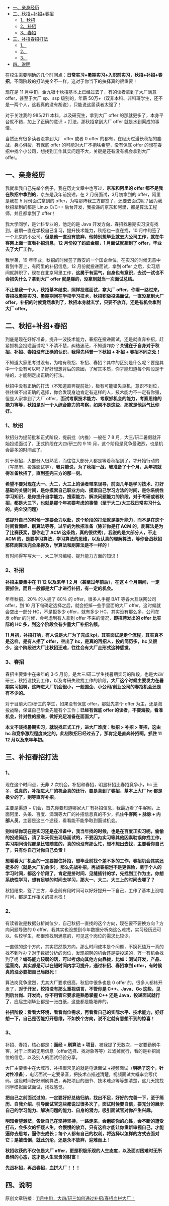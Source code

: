 - [一、亲身经历](#一亲身经历)
- [二、秋招+补招+春招](#二秋招补招春招)
  - [1、秋招](#1秋招)
  - [2、补招](#2补招)
  - [3、春招](#3春招)
- [三、补招春招打法](#三补招春招打法)
  - [1、](#1)
  - [2、](#2)
  - [3、](#3)
- [四、说明](#四说明)

在校生需要明确的几个时间点：**日常实习+暑期实习+入职前实习，秋招+补招+春招**，不同阶段的打法完全不一样，这对于你当下的抉择真的很重要！

现在是 11 月中旬，金九银十秋招基本上已经过去了，有的读者拿到了大厂满意 offer，甚至于大厂 sp、ssp 级别的，年薪 50万+（双非本科、非科班学生，还不是一两个人，这我真的没有胡说），只能说这届读者太强了！

对于关注我的 985/211 本科，以及研究生，拿到大厂 offer 的那就更多了，本身平台就不错，加上了正确的意识 + 打法，那秋招拿到大厂 offer 就是水到渠成的事情。

当然还有很多读者没拿到大厂 offer 或者 0 offer 的都有，在经历过漫长秋招的鏖战，身心俱疲，有保底 offer 的可能对大厂不抱啥希望，没有保底 offer 的想在春招中找个小公司，想找到工作其实问题不大，关键是还有没有机会拿到大厂 offer。

## 一、亲身经历

我就拿我自己先举个例子，我在历史文章中也写过，**京东和阿里的 offer 都不是我在秋招中拿到的**，京东是我年前投递，在 2 月份面试，3月初拿到的 offer，阿里是我在 5 月份面试拿到的 offer，为啥那阵我三方都签了，还要去面试呢？因为我秋招拿到的都是 Linux C/C++ 后台开发，我投递的京东和阿里，都是算法工程师，并且都拿到了 offer！

我大学同学，是计科专业的，他走的是 Java 开发方向，春招找暑期实习没有找到，暑期一直在学校自己复习，提升技术能力，秋招也一直在找，10 月中旬签了一个北京的小公司，**但是他一直没有放弃，他特别想毕业就去大公司工作，就在牛客网上面一直看补招消息，12 月份投了蚂蚁金服，1 月面试就拿到了 offer，毕业去了大厂工作。**

我学弟，19 年毕业，秋招的时候签了西安的一个国企单位，在实习的时候无意中看到牛客上，有阿里的补招信息，12 月份就投递面试，拿到 offer 之后，实习期间就辞职了，现在在北京阿里工作，**这属于有运气，自身也有意识，去试一试也不会损失什么？拿到大厂 offer 就是赚的，没拿到就当一次面试总结。**

**不止是我一个人，秋招基本结束，照样投递面试，拿大厂 offer，你看一路过来，春招找暑期实习、暑期期间在学校学习技术，秋招积极投递面试，一直没拿到大厂 offer，补招的时候竟然拿到了，秋招本身就玄学，只要不放弃，还是有机会拿到大厂 offer。**

## 二、秋招+补招+春招

到底是现在好好准备，提升一波技术能力，春招在投递面试，还是就直奔补招，赶紧抓机会投递面试呢？不清不楚，纠结迷茫，不知道咋办？**关键在于自身对于秋招、补招、春招没有正确的认识，我得先科普一下秋招 + 补招 + 春招不同之处！**

不知道大家思考过没有，为啥有秋招、补招、春招？其中的区别是什么呢？要是其中一个没有可以吗？好好想想背后的原因，了解其本质，你才能知道每个阶段是干啥的，才能制定出正确的打法。

秋招中没有正确的打法（不知道直奔提前批），极有可能错失良机，意识不到位，往往做不出正确的选择，你会发现身边肯定有这样的人，技术能力不一定有你强，但是人家拿到了大厂 offer，**面试考察技术能力、考察抓机会的能力，考察思维的能力等等，秋招是对一个人综合能力的考察，如果不是这些，那就是他运气比你好。**

### 1、秋招

秋招分为提前批和正式阶段，提前批（内推）一般在 7 8 月，大三/研二暑假就开始投递面试了，正式阶段在大四/研三的 9 10 月，这个阶段是竞争最激烈，也是机会最多的时间点了。

对于秋招，大部分人很熟悉，而往往大部分人都是等着秋招到了，才开始行动的（写简历、投递面试等），**我只能说，为了秋招一战，我准备了十个月，从年初就得准备秋招了，直到签完三方的那一刻。**

**希望不要对现在大一、大二，大三上的读者带来误导，前面几年是学习技术、打好基础的关键时间，是你摸索自己职业方向、摸索自己学习方法的时间，是你系统性学习知识，是你提升自学能力，搜索能力、解决问题能力的阶段，对于考研或者秋招，都是大三下，也就是那个年初要考虑的事情（至于大二/大三找日常实习什么的，完全没问题）**

**该提升自己的时候一定要全力以赴，这个阶段的打法就是提升能力，而不是在这个时间看面经、刷算法等等，过早的为秋招准备（除非你是打 ACM 的，刷算法是为了比赛获奖，那你走了 ACM 这条路，真的很优秀），我说的是大部分人，不走 ACM 的，是要学习算法，学习算法的思维，以及认真的理解算法，等你备战秋招那阵刷算法完全来得及，学算法和刷算法是不一样的！**

有时间得写写大一、大二学习编程、提升能力方面的知识！

### 2、补招

**补招主要集中在 11 12 以及来年 1 2 月（甚至过年前后），在这 4 个月期间，一定要抓住，而且一般都是大厂才进行补招，有一定的机会。**

年年秋招，20% 的人握了 80% 的 offer，很多人手握 BAT 等各大互联网公司 offer，到 10 月下旬确定选择之后，就会拒掉一些手里面的大厂 offer，这时候就会空出一部分 HC，不是拒多少 offer，就有多少 HC，其实没有那么多，公司在发 offer 的时候，会考虑到有人拿到 offer 不来的情况，**即招聘发出的 offer 比实际的 HC 多，到这个阶段会有少量大厂补招名额。**

**11 月初，补招打响，有人说是大厂为了完成 kpi，其实面试是走个流程，其实真不是这样，是有人拒了 offer，空出了 hc，是真的再招人，投的简历多，hc 又很少，这个阶段进大厂比秋招还难，往往会有大厂走形式这种感觉。**

### 3、春招

春招主要集中在来年的 3-5 月份，是大三/研二学生找暑期实习的阶段，也是大四/研三，秋招没找到工作，以及考研失败找工作的阶段，**大厂这个时候主要发力在暑期实习招聘，这阵进大厂机会很小，一般国企、小公司/创业公司的春招机会还是有不少的。**

对于目前大四/研三的学生，如果没有保底 offer，那就先拿个 offer 为主，还是海投战略，保证自己毕业先能有个工作；**已经有保底 offer 的读者，不要海投，看准机会，针对性的投递，做好充足准备在面面大厂。**

**本文不谈找暑期实习，就说找正式工作，进大厂难度：秋招 > 补招 > 春招，这由 hc 和竞争激烈程度决定的，此刻秋招已经过去了，那肯定是直奔补招啊，抓住 11 12 月以及来年年初。**

## 三、补招春招打法

### 1、

现在这个时间点，无非 2 次机会，补招和春招，明显补招比春招竞争小，hc 还多，**说真的，补招进大厂的机会真的还行，要是真到了春招，基本上大厂 hc 都是极少的了，别等直奔补招。**

主要是渠道 + 机会，首先你要知道哪家大厂有补招信息，我最近看了牛客网，上面阿里、头条、百度、滴滴等大厂的补招信息真的不少，抓住**牛客网 + 脉脉 + 内部人员**，主要是这三个途径，看看能不能争取到面试机会。

**别纠结你现在是实习还是在准备中，我当年找的时候，也是在百度正实习呢，偷偷的投递简历，请了半天假去现场面试的，不要因为实习等其他因素耽误你找工作，实习期间请假都是比较随意的，真的也没有那么忙，想不想出去找，主要看你自己了，只有你自己对你自己负责！**

**想看看大厂机会的一定要抓住补招，想毕业前找个差不多的工作，春招机会其实还挺多的（就是大厂机会少），那么先战补招，再战春招岂不是更保险，至于个人的学习时间，都这个阶段了，肯定是挤时间、见缝插针的学，先找到工作为主，你想系统性学习，想有足够的时间去学习，那大一、大二、大三上的时间去哪了？**

秋招结束，签了三方，毕业前有段时间可以好好提升一下自己，工作了基本上没啥时间，都是工作相关的技术栈！

### 2、

有读者说是数据分析岗位少，自己秋招一直找的这个方向，现在要不要换方向？方向问题导致的 0 offer，我其实也没想到今年数据分析岗这么难找，实习经历还可以、名校学生，都很难找到满意的，可见这个岗位的需求比较少。

一直做的这个方向，其实贸然换方向，那么时间成本是个问题，不换死磕万一真的找不到咋办？对于数据分析的岗位，发现招聘的机会还是要投递的，万一有机会找到了呢？**编码能力较弱的话，可以考虑向其他方向靠拢，比如：测试开发，产品、运营岗，其实都是可以在短时间内学习提升，通过补招、春招拿到 offer，有时候真的没必要把自己局限死！**

算法岗竞争激烈，尤其大厂要求很高，秋招中很多也是 0 offer 的，很多人都转开发了，**对于开发，校招没有那么重视语言，不管你是 C++、Java、Go 这些，见到后台岗、开发岗，你不用管它要求是熟悉掌握 C++ 还是 Java，投递面试就行了**，应届生刚毕业都是一张白纸，这些都是能培养的。

**补招阶段：看看大环境，看看岗位需求，再看看自己的实际水平、技术能力，好好想一下，自己是否能打开思维，不如换个方向，说不定就有意想不到的惊喜！**

### 3、

补招、春招，核心都是：**面经 + 刷算法 + 项目**，被我提了无数次，一定要勤刷牛客，对于上面的无用信息（offer选择、找对象等等）过滤掉就行，看的是补招岗位的信息，以及别人的面试经验分享。

大厂主要集中在大城市，补招很常见的就是电话面试 +视频面试（**明确了这个，针对性准备**），电话面试一定要录音，把技术点描述清楚，视频面试大概率会写代码，这段时间好好刷刷算法，再把项目的细节、技术难点等等想清楚，这几天找找同学模拟面试面试，找找感觉。

**把自己之前面试过的，一定要好好总结归纳，找出不足，好好的完善一下，至于简历、自我介绍、引导面试官这些都说过很多次了，面试时候要自信，要充分的展示自己的学习能力、解决问题的能力、自身的潜力，吸引面试官对你产生兴趣。**

**明知希望渺茫，告诉自己在坚持坚持，一路走来，会磨砺你的心性，会不断的遭受打击，会多次的怀疑人生，会慢慢的放弃，只有这样才能让你重新审视自己，才能逼你去思考，逼你去成长；每个人都有自己的权利，将选择以怎样的方式去面对它；是被击倒，就此沉沦，还是永不放弃，迎难而上！**

**秋招收获的不仅仅是大厂 offer，更是积极乐观的人生态度，以及面对困难时无所畏惧的心态，这才是人生宝贵的财富！**

**先战补招，再战春招，血拼大厂！！！**

## 四、说明

原创文章链接：[11月中旬，大四/研三如何通过补招/春招血拼大厂！](https://mp.weixin.qq.com/s?__biz=MzU4MjQ3NzEyNA==&mid=2247484636&idx=1&sn=1247a0ce367d0c1072fa6bf5d0eed1eb&chksm=fdb6f0f7cac179e1e8e1cf4a676e17645b9d3e661f0f443ef9ffa385ed9db9bfbfab54508a4d&token=1698861862&lang=zh_CN#rd)
